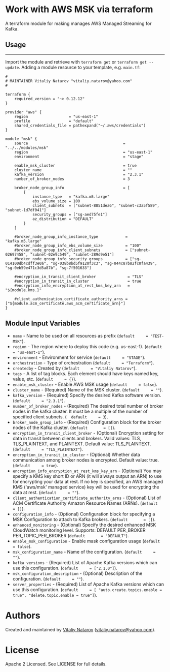 # Work with AWS MSK via terraform
                                
A terraform module for making manages AWS Managed Streaming for Kafka.

## Usage
----------------------

Import the module and retrieve with ```terraform get``` or ```terraform get --update```. Adding a module resource to your template, e.g. `main.tf`:

```
#
# MAINTAINER Vitaliy Natarov "vitaliy.natarov@yahoo.com"
#

terraform {
    required_version = "~> 0.12.12"
}

provider "aws" {
    region                  = "us-east-1"
    profile                 = "default"
    shared_credentials_file = pathexpand("~/.aws/credentials")
}

module "msk" {
    source                                          = "../../modules/msk"
    region                                          = "us-east-1"
    environment                                     = "stage"

    enable_msk_cluster                              = true
    cluster_name                                    = ""
    kafka_version                                   = "2.3.1"
    number_of_broker_nodes                          = 3
    
    broker_node_group_info                          = [
        {
            instance_type   = "kafka.m5.large"
            ebs_volume_size = 100
            client_subnets  = ["subnet-8851dea6", "subnet-c3a5f589", "subnet-1d7df041"]
            security_groups = ["sg-aed75fe1"]
            az_distribution = "DEFAULT"
        }
    ]

    #broker_node_group_info_instance_type            = "kafka.m5.large"
    #broker_node_group_info_ebs_volume_size          = "100"
    #broker_node_group_info_client_subnets           = ["subnet-02697458", "subnet-02e9c549", "subnet-289d9e51"] 
    #broker_node_group_info_security_groups          = ["sg-014100db4cdff3e0a", "sg-038b8bd5f9120f3c3", "sg-044c87b82fc0fa439", "sg-0eb59e471c3d5a87b", "sg-7f501633"]
    
    #encryption_in_transit_client_broker              = "TLS"
    #encryption_in_transit_in_cluster                 = true
    #encryption_info_encryption_at_rest_kms_key_arn   = "${module.kms.}"

    #client_authenication_certificate_authority_arns = ["${module.acm_certificate.aws_acm_certificate_arn}"] 
} 

```

Module Input Variables
----------------------

- `name` - Name to be used on all resources as prefix (`default     = "TEST-MSK"`).
- `region` - The region where to deploy this code (e.g. us-east-1). (`default     = "us-east-1"`).
- `environment` - Environment for service (`default     = "STAGE"`).
- `orchestration` - Type of orchestration (`default     = "Terraform"`).
- `createdby` - Created by (`default     = "Vitaliy Natarov"`).
- `tags` - A list of tag blocks. Each element should have keys named key, value, etc. (`default     = {}`).
- `enable_msk_cluster` - Enable AWS MSK usage (`default     = false`).
- `cluster_name` - (Required) Name of the MSK cluster. (`default     = ""`).
- `kafka_version` - (Required) Specify the desired Kafka software version. (`default     = "2.3.1"`).
- `number_of_broker_nodes` - (Required) The desired total number of broker nodes in the kafka cluster. It must be a multiple of the number of specified client subnets. (`  default     = 3`).
- `broker_node_group_info` - (Required) Configuration block for the broker nodes of the Kafka cluster. (`default       = []`).
- `encryption_in_transit_client_broker` - (Optional) Encryption setting for data in transit between clients and brokers. Valid values: TLS, TLS_PLAINTEXT, and PLAINTEXT. Default value: TLS_PLAINTEXT. (`default     = "TLS_PLAINTEXT"`).
- `encryption_in_transit_in_cluster` - (Optional) Whether data communication among broker nodes is encrypted. Default value: true. (`default     = true`).
- `encryption_info_encryption_at_rest_kms_key_arn` - (Optional) You may specify a KMS key short ID or ARN (it will always output an ARN) to use for encrypting your data at rest. If no key is specified, an AWS managed KMS ('aws/msk' managed service) key will be used for encrypting the data at rest. (`default     = ""`).
- `client_authentication_certificate_authority_arns` - (Optional) List of ACM Certificate Authority Amazon Resource Names (ARNs). (`default     = []`).
- `configuration_info` - (Optional) Configuration block for specifying a MSK Configuration to attach to Kafka brokers. (`default       = []`).
- `enhanced_monitoring` - (Optional) Specify the desired enhanced MSK CloudWatch monitoring level. Supports: DEFAULT PER_BROKER PER_TOPIC_PER_BROKER (`default       = "DEFAULT"`).
- `enable_msk_configuration` - Enable mask configuration usage (`default     = false`).
- `msk_configuration_name` - Name of the configuration. (`default     = ""`).
- `kafka_versions` - (Required) List of Apache Kafka versions which can use this configuration. (`default     = ["2.1.0"]`).
- `msk_configuration_description` - (Optional) Description of the configuration. (`default     = ""`).
- `server_properties` - (Required) List of Apache Kafka versions which can use this configuration. (`default     = [
        "auto.create.topics.enable = true",
        "delete.topic.enable = true"]`).

Authors
=======

Created and maintained by [Vitaliy Natarov](https://github.com/SebastianUA)
(vitaliy.natarov@yahoo.com).

License
=======

Apache 2 Licensed. See LICENSE for full details.
